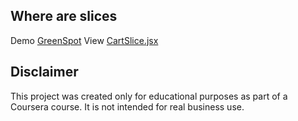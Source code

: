 ## Where are slices

Demo [GreenSpot](https://zenozaga.github.io/e-plantShopping/)
View [CartSlice.jsx](./src/store/CartSlice.jsx)

## Disclaimer

This project was created only for educational purposes as part of a Coursera course.
It is not intended for real business use.

